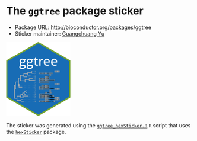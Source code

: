 # The `ggtree` package sticker

* Package URL: <http://bioconductor.org/packages/ggtree>
* Sticker maintainer: [Guangchuang Yu](https://github.com/guangchuangyu/)

<img src="./ggtree.png" height="200">

The sticker was generated using the [`ggtree_hexSticker.R`](./ggtree_hexSticker.R) `R` script that uses
the [`hexSticker`](https://github.com/GuangchuangYu/hexSticker) package.
